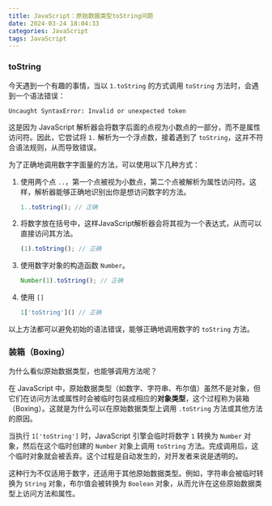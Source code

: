 ```yaml
---
title: JavaScript：原始数据类型toString问题
date: 2024-03-24 18:04:33
categories: JavaScript
tags: JavaScript
---
```








### toString

今天遇到一个有趣的事情，当以 `1.toString` 的方式调用 `toString` 方法时，会遇到一个语法错误：

```shell
Uncaught SyntaxError: Invalid or unexpected token
```

这是因为 JavaScript 解析器会将数字后面的点视为小数点的一部分，而不是属性访问符。因此，它尝试将 `1.` 解析为一个浮点数，接着遇到了 `toString`，这并不符合语法规则，从而导致错误。

为了正确地调用数字字面量的方法，可以使用以下几种方式：

1. 使用两个点 `..`，第一个点被视为小数点，第二个点被解析为属性访问符。这样，解析器能够正确地识别出你是想访问数字的方法。

   ```javascript
   1..toString(); // 正确
   ```

2. 将数字放在括号中，这样JavaScript解析器会将其视为一个表达式，从而可以直接访问其方法。

   ```javascript
   (1).toString(); // 正确
   ```

3. 使用数字对象的构造函数 `Number`。

   ```javascript
   Number(1).toString(); // 正确
   ```

4. 使用 `[]`

   ```javascript
   1['toString']() // 正确
   ```

以上方法都可以避免初始的语法错误，能够正确地调用数字的 `toString` 方法。

### 装箱（Boxing）

为什么看似原始数据类型，也能够调用方法呢？

在 JavaScript 中，原始数据类型（如数字、字符串、布尔值）虽然不是对象，但它们在访问方法或属性时会被临时包装成相应的**对象类型**，这个过程称为装箱（Boxing）。这就是为什么可以在原始数据类型上调用 `.toString` 方法或其他方法的原因。

当执行 `1['toString']` 时，JavaScript 引擎会临时将数字 `1` 转换为 `Number` 对象，然后在这个临时创建的 `Number` 对象上调用 `toString` 方法。完成调用后，这个临时对象就会被丢弃。这个过程是自动发生的，对开发者来说是透明的。

这种行为不仅适用于数字，还适用于其他原始数据类型。例如，字符串会被临时转换为 `String` 对象，布尔值会被转换为 `Boolean` 对象，从而允许在这些原始数据类型上访问方法和属性。
